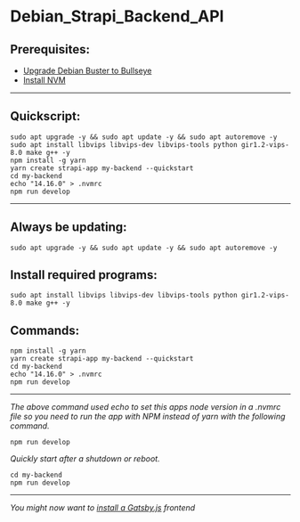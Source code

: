 # Debian_Strapi_Backend_API

## Prerequisites:

* [Upgrade Debian Buster to Bullseye](https://github.com/brettjrea/Debian_Bullseye_Upgrade_Script)
* [Install NVM](https://github.com/brettjrea/Debian_Install_NVM)

---

## Quickscript: 

```
sudo apt upgrade -y && sudo apt update -y && sudo apt autoremove -y
sudo apt install libvips libvips-dev libvips-tools python gir1.2-vips-8.0 make g++ -y
npm install -g yarn
yarn create strapi-app my-backend --quickstart
cd my-backend
echo "14.16.0" > .nvmrc
npm run develop
```

---

## Always be updating:

```
sudo apt upgrade -y && sudo apt update -y && sudo apt autoremove -y
```

## Install required programs:

```
sudo apt install libvips libvips-dev libvips-tools python gir1.2-vips-8.0 make g++ -y
```

## Commands:
```
npm install -g yarn
yarn create strapi-app my-backend --quickstart
cd my-backend
echo "14.16.0" > .nvmrc
npm run develop
```

---

*The above command used echo to set this apps node version in a .nvmrc file so you need to run the app with NPM instead of yarn with the following command.*

```
npm run develop
```

*Quickly start after a shutdown or reboot.*

```
cd my-backend
npm run develop
```

---

*You might now want to [install a Gatsby.js](https://github.com/brettjrea/Gatsby_Typescript_Styled_Components) frontend*
